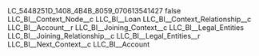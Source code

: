<?xml version="1.0" encoding="UTF-8"?>
<CustomMetadata xmlns="http://soap.sforce.com/2006/04/metadata" xmlns:xsi="http://www.w3.org/2001/XMLSchema-instance" xmlns:xsd="http://www.w3.org/2001/XMLSchema">
    <label>LC_5448251D_1408_4B4B_8059_070613541427</label>
    <protected>false</protected>
    <values>
        <field>LLC_BI__Context_Node__c</field>
        <value xsi:type="xsd:string">LLC_BI__Loan</value>
    </values>
    <values>
        <field>LLC_BI__Context_Relationship__c</field>
        <value xsi:type="xsd:string">LLC_BI__Account__r</value>
    </values>
    <values>
        <field>LLC_BI__Joining_Context__c</field>
        <value xsi:type="xsd:string">LLC_BI__Legal_Entities</value>
    </values>
    <values>
        <field>LLC_BI__Joining_Relationship__c</field>
        <value xsi:type="xsd:string">LLC_BI__Legal_Entities__r</value>
    </values>
    <values>
        <field>LLC_BI__Next_Context__c</field>
        <value xsi:type="xsd:string">LLC_BI__Account</value>
    </values>
</CustomMetadata>
